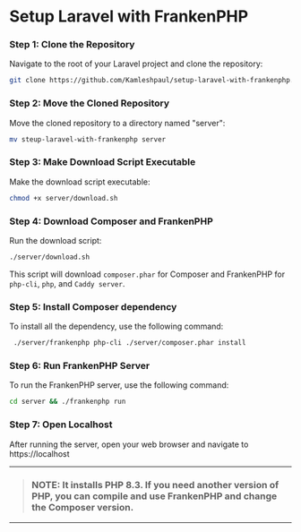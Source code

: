 # Setup Laravel with FrankenPHP

### Step 1: Clone the Repository

Navigate to the root of your Laravel project and clone the repository:
```sh
git clone https://github.com/Kamleshpaul/setup-laravel-with-frankenphp.git
```


### Step 2: Move the Cloned Repository
Move the cloned repository to a directory named "server":
```sh
mv steup-laravel-with-frankenphp server
```


### Step 3: Make Download Script Executable
Make the download script executable:
```sh
chmod +x server/download.sh
```

### Step 4: Download Composer and FrankenPHP
Run the download script:
```sh
./server/download.sh 
```


This script will download `composer.phar` for Composer and FrankenPHP for `php-cli`, `php`, and `Caddy server`.

### Step 5: Install Composer dependency
To install all the dependency, use the following command:
```sh
 ./server/frankenphp php-cli ./server/composer.phar install
```

### Step 6: Run FrankenPHP Server
To run the FrankenPHP server, use the following command:
```sh
cd server && ./frankenphp run
```

### Step 7: Open Localhost
After running the server, open your web browser and navigate to https://localhost

---

> ### NOTE: It installs PHP 8.3. If you need another version of PHP, you can compile and use FrankenPHP and change the Composer version.

---

